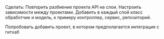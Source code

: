 Сделать:
Повторить разбиение проекта API на слои.
Настроить зависимости между проектами.
Добавить в каждый слой класс обработчик и модель, к примеру контроллер, сервис, репозиторий.

Попробовать добавить проект, в котором предполагается интеграция с гитхаб
